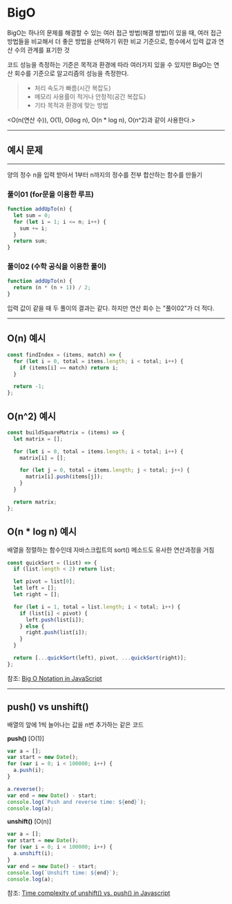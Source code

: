 # BigO

BigO는 하나의 문제를 해결할 수 있는 여러 접근 방법(해결 방법)이 있을 때, 여러 접근 방법들을 비교해서 더 좋은 방법을 선택하기 위한 비교 기준으로, 함수에서 입력 값과 연산 수의 관계를 표기한 것

코드 성능을 측정하는 기준은 목적과 환경에 따라 여러가지 있을 수 있지만 BigO는 연산 회수를 기준으로 알고리즘의 성능을 측정한다.

> - 처리 속도가 빠름(시간 복잡도)
> - 메모리 사용률이 적거나 안정적(공간 복잡도)
> - 기타 목적과 환경에 맞는 방법

<O(n(연산 수)), O(1), O(log n), O(n \* log n), O(n^2)과 같이 사용한다.>

---

## **예시 문제**

---

양의 정수 n을 입력 받아서 1부터 n까지의 정수를 전부 합산하는 함수를 만들기

### **풀이01** (for문을 이용한 루프)

```js
function addUpTo(n) {
  let sum = 0;
  for (let i = 1; i <= n; i++) {
    sum += i;
  }
  return sum;
}
```

### **풀이02** (수학 공식을 이용한 풀이)

```js
function addUpTo(n) {
  return (n * (n + 1)) / 2;
}
```

입력 값이 같을 때 두 풀이의 결과는 같다. 하지만 연산 회수 는 "풀이02"가 더 적다.

---

## **O(n) 예시**

```js
const findIndex = (items, match) => {
  for (let i = 0, total = items.length; i < total; i++) {
    if (items[i] == match) return i;
  }

  return -1;
};
```

## **O(n^2) 예시**

```js
const buildSquareMatrix = (items) => {
  let matrix = [];

  for (let i = 0, total = items.length; i < total; i++) {
    matrix[i] = [];

    for (let j = 0, total = items.length; j < total; j++) {
      matrix[i].push(items[j]);
    }
  }

  return matrix;
};
```

## **O(n \* log n) 예시**

배열을 정렬하는 함수인데 자바스크립트의 sort() 메소드도 유사한 연산과정을 거침

```js
const quickSort = (list) => {
  if (list.length < 2) return list;

  let pivot = list[0];
  let left = [];
  let right = [];

  for (let i = 1, total = list.length; i < total; i++) {
    if (list[i] < pivot) {
      left.push(list[i]);
    } else {
      right.push(list[i]);
    }
  }

  return [...quickSort(left), pivot, ...quickSort(right)];
};
```

참조: [Big O Notation in JavaScript](https://medium.com/cesars-tech-insights/big-o-notation-javascript-25c79f50b19b)

---

## **push() vs unshift()**

배열의 앞에 1씩 늘어나는 값을 n번 추가하는 같은 코드

**push()** [O(1)]

```js
var a = [];
var start = new Date();
for (var i = 0; i < 100000; i++) {
  a.push(i);
}

a.reverse();
var end = new Date() - start;
console.log(`Push and reverse time: ${end}`);
console.log(a);
```

**unshift()** [O(n)]

```js
var a = [];
var start = new Date();
for (var i = 0; i < 100000; i++) {
  a.unshift(i);
}
var end = new Date() - start;
console.log(`Unshift time: ${end}`);
console.log(a);
```

참조: [Time complexity of unshift() vs. push() in Javascript](https://stackoverflow.com/questions/12250697/time-complexity-of-unshift-vs-push-in-javascript)
